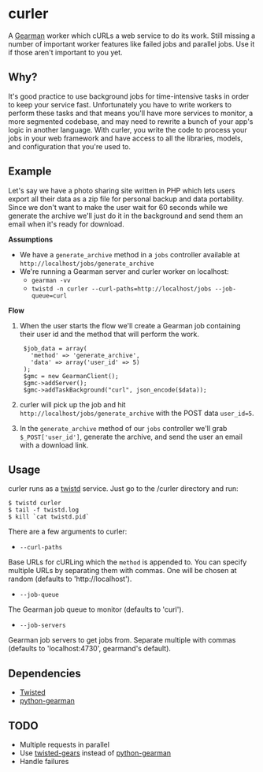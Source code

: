 curler
=======

A [Gearman][gm] worker which cURLs a web service to do its work. Still missing a number of important worker features like failed jobs and parallel jobs. Use it if those aren't important to you yet.

Why?
----
It's good practice to use background jobs for time-intensive tasks in order to keep your service fast. Unfortunately you have to write workers to perform these tasks and that means you'll have more services to monitor, a more segmented codebase, and may need to rewrite a bunch of your app's logic in another language. With curler, you write the code to process your jobs in your web framework and have access to all the libraries, models, and configuration that you're used to.

Example
-------
Let's say we have a photo sharing site written in PHP which lets users export all their data as a zip file for personal backup and data portability. Since we don't want to make the user wait for 60 seconds while we generate the archive we'll just do it in the background and send them an email when it's ready for download.

**Assumptions**

 * We have a `generate_archive` method in a `jobs` controller available at `http://localhost/jobs/generate_archive`
 * We're running a Gearman server and curler worker on localhost:
   * `gearman -vv`
   * `twistd -n curler --curl-paths=http://localhost/jobs --job-queue=curl`

**Flow**

1. When the user starts the flow we'll create a Gearman job containing their user id and the method that will perform the work.

        $job_data = array(
          'method' => 'generate_archive',
          'data' => array('user_id' => 5)
        );
        $gmc = new GearmanClient();
        $gmc->addServer();
        $gmc->addTaskBackground("curl", json_encode($data));

1. curler will pick up the job and hit `http://localhost/jobs/generate_archive` with the POST data `user_id=5`.

1. In the `generate_archive` method of our `jobs` controller we'll grab `$_POST['user_id']`, generate the archive, and send the user an email with a download link.

Usage
-------
curler runs as a [twistd](http://linux.die.net/man/1/twistd) service. Just go to the /curler directory and run:

    $ twistd curler
    $ tail -f twistd.log
    $ kill `cat twistd.pid`

There are a few arguments to curler:

 * `--curl-paths`

 Base URLs for cURLing which the `method` is appended to. You can specify multiple URLs by separating them with commas. One will be chosen at random (defaults to 'http://localhost').

 * `--job-queue`

 The Gearman job queue to monitor (defaults to 'curl').

 * `--job-servers`

 Gearman job servers to get jobs from. Separate multiple with commas (defaults to 'localhost:4730', gearmand's default).

Dependencies
-------------
 * [Twisted](http://twistedmatrix.com/trac/)
 * [python-gearman](http://github.com/samuel/python-gearman)

TODO
----
 * Multiple requests in parallel
 * Use [twisted-gears](http://github.com/dustin/twisted-gears) instead of [python-gearman](http://github.com/samuel/python-gearman)
 * Handle failures
 
[gm]: http://gearman.org
[gm-why]: http://highscalability.com/product-gearman-open-source-message-queuing-system
